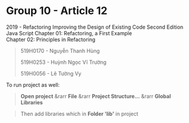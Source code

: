 # Group 10 - Article 12
2019 - Refactoring Improving the Design of Existing Code Second Edition  
Java Script
Chapter 01: Refactoring, a First Example  
Chapter 02: Principles in Refactoring

> 519H0170 - Nguyễn Thanh Hùng
> 
> 519H0253 - Huỳnh Ngọc Vĩ Trường
> 
> 519H0056 - Lê Tường Vy


To run project as well:
> **Open project** &rarr **File** &rarr **Project Structure...** &rarr **Global Libraries**

> Then add libraries which in **Folder 'lib'** in project